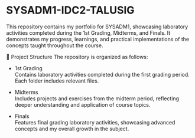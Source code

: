 # SYSADM1-IDC2-TALUSIG
This repository contains my portfolio for SYSADM1, showcasing laboratory activities completed during the 1st Grading, Midterms, and Finals. It demonstrates my progress, learnings, and practical implementations of the concepts taught throughout the course.

📁 Project Structure
The repository is organized as follows:

- 1st Grading  
        Contains laboratory activities completed during the first grading period. Each folder includes relevant files.

- Midterms    
        Includes projects and exercises from the midterm period, reflecting deeper understanding and application of course topics.

- Finals    
        Features final grading laboratory activities, showcasing advanced concepts and my overall growth in the subject.
